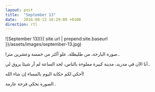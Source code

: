 ```yaml
---
layout: post
title:  "September 13"
date:   2016-09-13 16:29:00 +0100
direction: rtl
---
```


![September 13]({{ site.url | prepend:site.baseurl }}/assets/images/september-13.jpg)

صورة البارحة، من طليطلة، علو أكثر من خمسة وعشرين مترا..

أنا الآن في مدريد، مدينة كبيرة مملوءة بالناس، لحد الساعة لم أر شيئا يروق لي..

أحكي لكم حكاية اليوم بالمساء إن شاء الله!

الصورة تحكي فرحة عارمة..